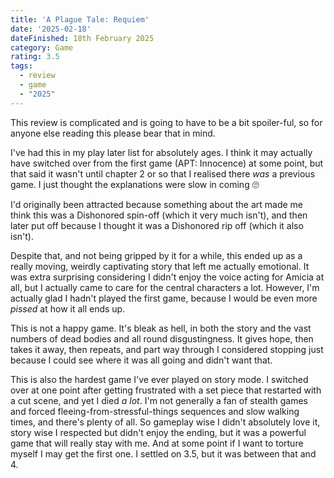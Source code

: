 ```yaml
---
title: 'A Plague Tale: Requiem'
date: '2025-02-18'
dateFinished: 18th February 2025
category: Game
rating: 3.5
tags:
  - review
  - game
  - "2025"
---
```


This review is complicated and is going to have to be a bit spoiler-ful, so for anyone else reading this please bear that in mind.

I've had this in my play later list for absolutely ages. I think it may actually have switched over from the first game (APT: Innocence) at some point, but that said it wasn't until chapter 2 or so that I realised there _was_ a previous game. I just thought the explanations were slow in coming 🙄 

I'd originally been attracted because something about the art made me think this was a Dishonored spin-off (which it very much isn't), and then later put off because I thought it was a Dishonored rip off (which it also isn't). 

Despite that, and not being gripped by it for a while, this ended up as a really moving, weirdly captivating story that left me actually emotional. It was extra surprising considering I didn't enjoy the voice acting for Amicia at all, but I actually came to care for the central characters a lot. However, I'm actually glad I hadn't played the first game, because I would be even more _pissed_ at how it all ends up. 

This is not a happy game. It's bleak as hell, in both the story and the vast numbers of dead bodies and all round disgustingness. It gives hope, then takes it away, then repeats, and part way through I considered stopping just because I could see where it was all going and didn't want that. 

This is also the hardest game I've ever played on story mode. I switched over at one point after getting frustrated with a set piece that restarted with a cut scene, and yet I died _a lot_. I'm not generally a fan of stealth games and forced fleeing-from-stressful-things sequences and slow walking times, and there's plenty of all. So gameplay wise I didn't absolutely love it, story wise I respected but didn't enjoy the ending, but it was a powerful game that will really stay with me. And at some point if I want to torture myself I may get the first one. I settled on 3.5, but it was between that and 4.